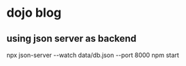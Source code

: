 # dojo blog

## using json server as backend

npx json-server --watch data/db.json --port 8000
npm start
